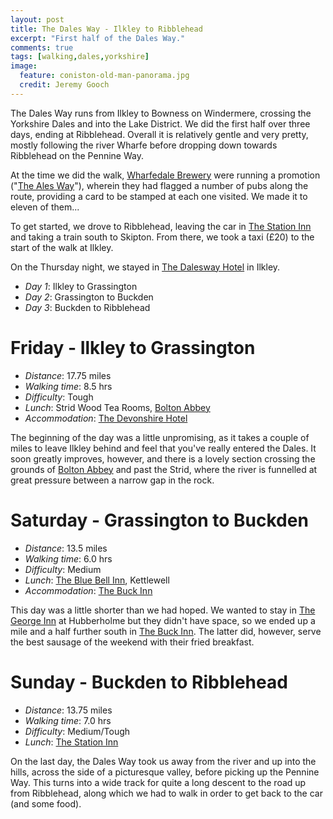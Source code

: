 ```yaml
---
layout: post
title: The Dales Way - Ilkley to Ribblehead
excerpt: "First half of the Dales Way."
comments: true
tags: [walking,dales,yorkshire]
image:
  feature: coniston-old-man-panorama.jpg
  credit: Jeremy Gooch
---
```


The Dales Way runs from Ilkley to Bowness on Windermere, crossing the Yorkshire Dales and into the Lake District.  We did the first half over three days, ending at Ribblehead.  Overall it is relatively gentle and very pretty, mostly following the river Wharfe before dropping down towards Ribblehead on the Pennine Way.

At the time we did the walk, [Wharfedale Brewery] were running a promotion ("[The Ales Way]"), wherein they had flagged a number of pubs along the route, providing a card to be stamped at each one visited.  We made it to eleven of them...

To get started, we drove to Ribblehead, leaving the car in [The Station Inn] and taking a train south to Skipton.  From there, we took a taxi (£20) to the start of the walk at Ilkley.

On the Thursday night, we stayed in [The Dalesway Hotel] in Ilkley.

- *Day 1*: Ilkley to Grassington
- *Day 2*: Grassington to Buckden
- *Day 3*: Buckden to Ribblehead


# Friday - Ilkley to Grassington

- *Distance*: 17.75 miles
- *Walking time*: 8.5 hrs
- *Difficulty*: Tough
- *Lunch*: Strid Wood Tea Rooms, [Bolton Abbey]
- *Accommodation*: [The Devonshire Hotel]

The beginning of the day was a little unpromising, as it takes a couple of miles to leave Ilkley behind and feel that you've really entered the Dales.  It soon greatly improves, however, and there is a lovely section crossing the grounds of [Bolton Abbey] and past the Strid, where the river is funnelled at great pressure between a narrow gap in the rock.


# Saturday - Grassington to Buckden

- *Distance*: 13.5 miles
- *Walking time*: 6.0 hrs
- *Difficulty*: Medium
- *Lunch*: [The Blue Bell Inn], Kettlewell
- *Accommodation*: [The Buck Inn]

This day was a little shorter than we had hoped.  We wanted to stay in [The George Inn] at Hubberholme but they didn't have space, so we ended up a mile and a half further south in [The Buck Inn].  The latter did, however, serve the best sausage of the weekend with their fried breakfast.


# Sunday - Buckden to Ribblehead

- *Distance*: 13.75 miles
- *Walking time*: 7.0 hrs
- *Difficulty*: Medium/Tough
- *Lunch*: [The Station Inn]

On the last day, the Dales Way took us away from the river and up into the hills, across the side of a picturesque valley, before picking up the Pennine Way.  This turns into a wide track for quite a long descent to the road up from Ribblehead, along which we had to walk in order to get back to the car (and some food).


[The Dalesway Hotel]: http://thedaleswayhotel.co.uk
[Wharfedale Brewery]: http://www.wharfedalebrewery.com
[The Ales Way]: http://thealesway.com/
[The Station Inn]: http://www.thestationinn.net
[Bolton Abbey]: http://boltonabbey.com/
[The Devonshire Hotel]: http://www.thedevonshiregrassington.co.uk/
[The Blue Bell Inn]: http://www.bluebellkettlewell.co.uk/
[The George Inn]: http://www.thegeorge-inn.co.uk/
[The Buck Inn]: http://buckinnbuckden.co.uk/
